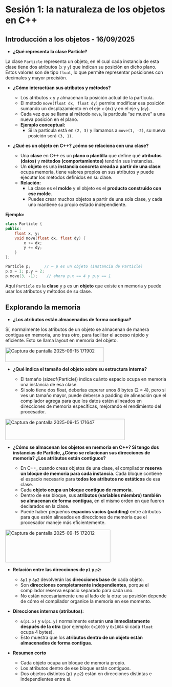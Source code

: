 # Sesión 1: la naturaleza de los objetos en C++
## Introducción a los objetos - 16/09/2025

- **¿Qué representa la clase Particle?**

La clase `Particle` representa un objeto, en el cual cada instancia de esta clase tiene dos atributos (`x` y `y`) que indican su posición en dicho plano. Estos valores son de tipo `float`, lo que permite representar posiciones con decimales y mayor precisión.

- **¿Cómo interactúan sus atributos y métodos?**

  - Los atributos `x` y `y` almacenan la posición actual de la partícula.
  - El método `move(float dx, float dy)` permite modificar esa posición sumando un desplazamiento en el eje `x` (`dx`) y en el eje `y` (`dy`).
  - Cada vez que se llama al método `move`, la partícula “se mueve” a una nueva posición en el plano.
  - **Ejemplo conceptual:**
      - Si la partícula está en `(2, 3)` y llamamos a `move(1, -2)`, su nueva posición será `(3, 1)`.

- **¿Qué es un objeto en C++? ¿cómo se relaciona con una clase?**

  - Una **clase** en C++ es un **plano o plantilla** que define qué **atributos (datos)** y **métodos (comportamientos)** tendrán sus instancias.
  - Un **objeto** es una **instancia concreta creada a partir de una clase**: ocupa memoria, tiene valores propios en sus atributos y puede ejecutar los métodos definidos en su clase.
  - **Relación:**
      - La clase es el **molde** y el objeto es el **producto construido con ese molde**.
      - Puedes crear muchos objetos a partir de una sola clase, y cada uno mantiene su propio estado independiente.

**Ejemplo:**

```cpp
class Particle {
public:
    float x, y;
    void move(float dx, float dy) {
        x += dx;
        y += dy;
    }
};

Particle p;      // ← p es un objeto (instancia de Particle)
p.x = 1; p.y = 2;
p.move(3, -1);    // ahora p.x == 4 y p.y == 1
```

Aquí `Particle` es la **clase** y `p` es un **objeto** que existe en memoria y puede usar los atributos y métodos de su clase.

## Explorando la memoria

- **¿Los atributos están almacenados de forma contigua?**

Sí, normalmente los atributos de un objeto se almacenan de manera contigua en memoria, uno tras otro, para facilitar el acceso rápido y eficiente. Esto se llama layout en memoria del objeto.

<img width="308" height="45" alt="Captura de pantalla 2025-09-15 171902" src="https://github.com/user-attachments/assets/48202087-1e12-4db2-877e-1e57a94b9869" />

- **¿Qué indica el tamaño del objeto sobre su estructura interna?**
  
  - El tamaño (sizeof(Particle)) indica cuánto espacio ocupa en memoria una instancia de esa clase.
  - Si solo tiene dos float, deberías esperar unos 8 bytes (2 × 4), pero si ves un tamaño mayor, puede deberse a padding de alineación que el compilador agrega para que los datos estén alineados en direcciones de memoria específicas, mejorando el rendimiento del procesador.

 <img width="373" height="66" alt="Captura de pantalla 2025-09-15 171647" src="https://github.com/user-attachments/assets/79513aad-1a4c-4e1c-a56e-c711bab44dc3" />

- **¿Cómo se almacenan los objetos en memoria en C++? Si tengo dos instancias de Particle, ¿Cómo se relacionan sus direcciones de memoria? ¿Los atributos están contiguos?**

    - En C++, cuando creas objetos de una clase, el compilador **reserva un bloque de memoria para cada instancia**. Cada bloque contiene el espacio necesario para **todos los atributos no estáticos** de esa clase.
    - Cada **objeto ocupa un bloque contiguo de memoria**.
    - Dentro de ese bloque, sus **atributos (variables miembro) también se almacenan de forma contigua**, en el mismo orden en que fueron declarados en la clase.
    - Puede haber pequeños **espacios vacíos (padding)** entre atributos para que estén alineados en direcciones de memoria que el procesador maneje más eficientemente.

<img width="328" height="102" alt="Captura de pantalla 2025-09-15 172012" src="https://github.com/user-attachments/assets/d735de79-7f90-405c-a916-3729d47e88f6" />

  - **Relación entre las direcciones de `p1` y `p2`:**
      - `&p1` y `&p2` devolverán las **direcciones base** de cada objeto.
      - Son **direcciones completamente independientes**, porque el compilador reserva espacio separado para cada uno.
      - No están necesariamente una al lado de la otra: su posición depende de cómo el compilador organice la memoria en ese momento.

  - **Direcciones internas (atributos):**
      - `&(p1.x)` y `&(p1.y)` normalmente estarán **una inmediatamente después de la otra** (por ejemplo: `0x1000` y `0x1004` si cada `float` ocupa 4 bytes).
      - Esto muestra que los **atributos dentro de un objeto están almacenados de forma contigua**.

- **Resumen corto**

  - Cada objeto ocupa un bloque de memoria propio.
  - Los atributos dentro de ese bloque están contiguos.
  - Dos objetos distintos (`p1` y `p2`) están en direcciones distintas e independientes entre sí.

